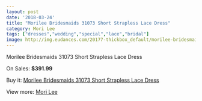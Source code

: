 ```yaml
---
layout: post
date: '2018-03-24'
title: "Morilee Bridesmaids 31073 Short Strapless Lace Dress"
category: Mori Lee
tags: ["dresses","wedding","special","lace","bridal"]
image: http://img.eudances.com/20177-thickbox_default/morilee-bridesmaids-31073-short-strapless-lace-dress.jpg
---
```

Morilee Bridesmaids 31073 Short Strapless Lace Dress

On Sales: **$391.99**
<a href="https://www.eudances.com/en/mori-lee/6044-morilee-bridesmaids-31073-short-strapless-lace-dress.html"><amp-img layout="responsive" width="600" height="600" src="//img.eudances.com/20177-thickbox_default/morilee-bridesmaids-31073-short-strapless-lace-dress.jpg" alt="Morilee Bridesmaids 31073 Short Strapless Lace Dress 0" /></a>
<a href="https://www.eudances.com/en/mori-lee/6044-morilee-bridesmaids-31073-short-strapless-lace-dress.html"><amp-img layout="responsive" width="600" height="600" src="//img.eudances.com/20179-thickbox_default/morilee-bridesmaids-31073-short-strapless-lace-dress.jpg" alt="Morilee Bridesmaids 31073 Short Strapless Lace Dress 1" /></a>
<a href="https://www.eudances.com/en/mori-lee/6044-morilee-bridesmaids-31073-short-strapless-lace-dress.html"><amp-img layout="responsive" width="600" height="600" src="//img.eudances.com/20178-thickbox_default/morilee-bridesmaids-31073-short-strapless-lace-dress.jpg" alt="Morilee Bridesmaids 31073 Short Strapless Lace Dress 2" /></a>

Buy it: [Morilee Bridesmaids 31073 Short Strapless Lace Dress](https://www.eudances.com/en/mori-lee/6044-morilee-bridesmaids-31073-short-strapless-lace-dress.html "Morilee Bridesmaids 31073 Short Strapless Lace Dress")

View more: [Mori Lee](https://www.eudances.com/en/65-mori-lee "Mori Lee")